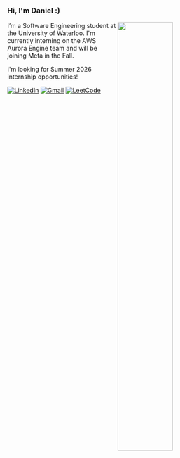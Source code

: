 ### Hi, I'm Daniel :)
<img width="50%" align="right" src="https://github.com/user-attachments/assets/44bf4148-5798-41c8-ac25-fffbf9acb09a" />

I’m a Software Engineering student at the University of Waterloo. 
I'm currently interning on the AWS Aurora Engine team and will be joining Meta in the Fall. 

I'm looking for Summer 2026 internship opportunities! 

[![LinkedIn](https://img.shields.io/badge/Linkedin-%230077B5.svg?logo=linkedin&logoColor=white)](https://linkedin.com/in/sdlarkin)
[![Gmail](https://img.shields.io/badge/Gmail-D14836?logo=gmail&logoColor=white)](mailto:daniel.larkin@uwaterloo.ca)
[![LeetCode](https://img.shields.io/badge/LeetCode-000000?logo=LeetCode&logoColor=#d16c06)](https://leetcode.com/u/daniellarkin/)
